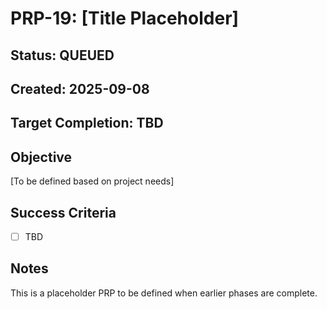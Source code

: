 # PRP-19: [Title Placeholder]

## Status: QUEUED
## Created: 2025-09-08
## Target Completion: TBD

## Objective
[To be defined based on project needs]

## Success Criteria
- [ ] TBD

## Notes
This is a placeholder PRP to be defined when earlier phases are complete.
